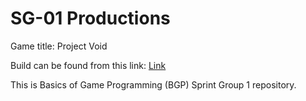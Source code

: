# SG-01 Productions

Game title: Project Void

Build can be found from this link: [Link](https://kantola.eu/files/projectvoid.zip)

This is Basics of Game Programming (BGP) Sprint Group 1 repository.
